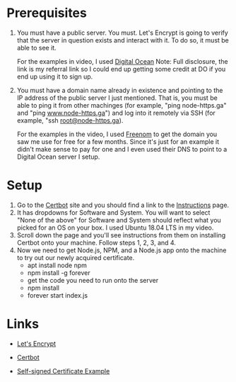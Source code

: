 # Prerequisites

1. You must have a public server. You must. Let's Encrypt is going to verify that the server in question exists and interact with it. To do so, it must be able to see it.

    For the examples in video, I used [Digital Ocean](https://m.do.co/c/aa6133d36219) Note: Full disclosure, the link is my referral link so I could end up getting some credit at DO if you end up using it to sign up.

2. You must have a domain name already in existence and pointing to the IP address of the public server I just mentioned. That is, you must be able to ping it from other machinges (for example, "ping node-https.ga" and "ping www.node-https.ga") and log into it remotely via SSH (for example, "ssh root@node-https.ga).

    For the examples in the video, I used [Freenom](https://my.freenom.com/) to get the domain you saw me use for free for a few months. Since it's just for an example it didn't make sense to pay for one and I even used their DNS to point to a Digital Ocean server I setup.

# Setup

1. Go to the [Certbot](https://certbot.eff.org/) site and you should find a link to the [Instructions](https://certbot.eff.org/instructions) page.
2. It has dropdowns for Software and System. You will want to select "None of the above" for Software and System should reflect what you picked for an OS on your box. I used Ubuntu 18.04 LTS in my video.
3. Scroll down the page and you'll see instructions from them on installing Certbot onto your machine. Follow steps 1, 2, 3, and 4.
4. Now we need to get Node.js, NPM, and a Node.js app onto the machine to try out our newly acquired certificate.
    - apt install node npm
    - npm install -g forever
    - get the code you need to run onto the server
    - npm install
    - forever start index.js

# Links

- [Let's Encrypt](https://letsencrypt.org/)
- [Certbot](https://certbot.eff.org/)

- [Self-signed Certificate Example](https://timonweb.com/posts/running-expressjs-server-over-https/)

